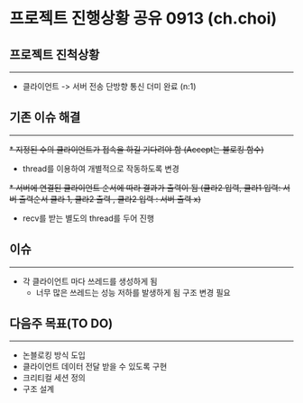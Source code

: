 # 프로젝트 진행상황 공유 0913 (ch.choi)

## 프로젝트 진척상황
_____

* 클라이언트 -> 서버 전송 단방향 통신 더미 완료 (n:1)


## 기존 이슈 해결
_____

~~* 지정된 수의 클라이언트가 접속을 하길 기다려야 함 (Accept는 블로킹 함수)~~
  * thread를 이용하여 개별적으로 작동하도록 변경 

~~* 서버에 연결된 클라이언트 순서에 따라 결과가 출력이 됨 (클라2 입력, 클라1 입력: 서버 출력순서 클라 1, 클라2 출력 ,  클라2 입력 : 서버 출력 x)~~
  * recv를 받는 별도의 thread를 두어 진행


## 이슈 
_____

* 각 클라이언트 마다 쓰레드를 생성하게 됨
  * 너무 많은 쓰레드는 성능 저하를 발생하게 됨 구조 변경 필요



## 다음주 목표(TO DO)
_____

* 논블로킹 방식 도입
* 클라이언트 데이터 전달 받을 수 있도록 구현
* 크리티컬 세션 정의 
* 구조 설계


